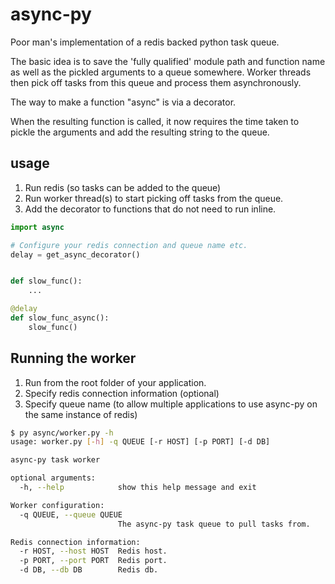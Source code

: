 # async-py
Poor man's implementation of a redis backed python task queue.

The basic idea is to save the 'fully qualified' module path and function
name as well as the pickled arguments to a queue somewhere. Worker threads
then pick off tasks from this queue and process them asynchronously.

The way to make a function "async" is via a decorator.

When the resulting function is called, it now requires the time taken to pickle
the arguments and add the resulting string to the queue.

## usage
1. Run redis (so tasks can be added to the queue)
2. Run worker thread(s) to start picking off tasks from the queue.
3. Add the decorator to functions that do not need to run inline.

```py
import async

# Configure your redis connection and queue name etc.
delay = get_async_decorator()


def slow_func():
    ...

@delay
def slow_func_async():
    slow_func()

```

## Running the worker
1. Run from the root folder of your application.
2. Specify redis connection information (optional)
3. Specify queue name (to allow multiple applications to use async-py on the same instance of redis)

```sh
$ py async/worker.py -h
usage: worker.py [-h] -q QUEUE [-r HOST] [-p PORT] [-d DB]

async-py task worker

optional arguments:
  -h, --help            show this help message and exit

Worker configuration:
  -q QUEUE, --queue QUEUE
                        The async-py task queue to pull tasks from.

Redis connection information:
  -r HOST, --host HOST  Redis host.
  -p PORT, --port PORT  Redis port.
  -d DB, --db DB        Redis db.
```